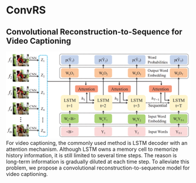 # ConvRS
## Convolutional Reconstruction-to-Sequence for Video Captioning

![Task](https://github.com/AmingWu/ConvRS/blob/master/pic/LSTM%20decoder.png "Illustration of LSTM Decoder")
For video captioning, the commonly used method is LSTM decoder with an attention mechanism. Although LSTM owns a memory cell to memorize history information, it is still limited to several time steps. The reason is long-term information is gradually diluted at each time step. To alleviate this problem, we propose a convolutional reconstruction-to-sequence model for video captioning.
